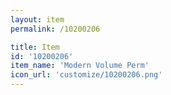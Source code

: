 ```yaml
---
layout: item
permalink: /10200206

title: Item
id: '10200206'
item_name: 'Modern Volume Perm'
icon_url: 'customize/10200206.png'
---
```

